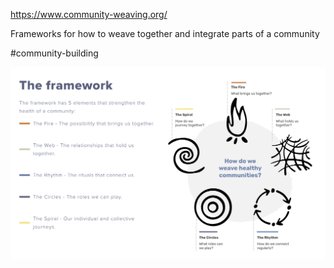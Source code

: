 


https://www.community-weaving.org/

Frameworks for how to weave together and integrate parts of a community 

#community-building

![](media/cleanshot_2024-07-17-at-14-56-53@2x.png)